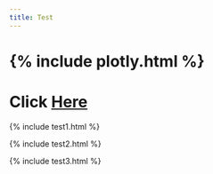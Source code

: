 ```yaml
---
title: Test
---
```


# {% include plotly.html %}
# Click [Here](./plotly.html)

{% include test1.html %}

{% include test2.html %}

{% include test3.html %}